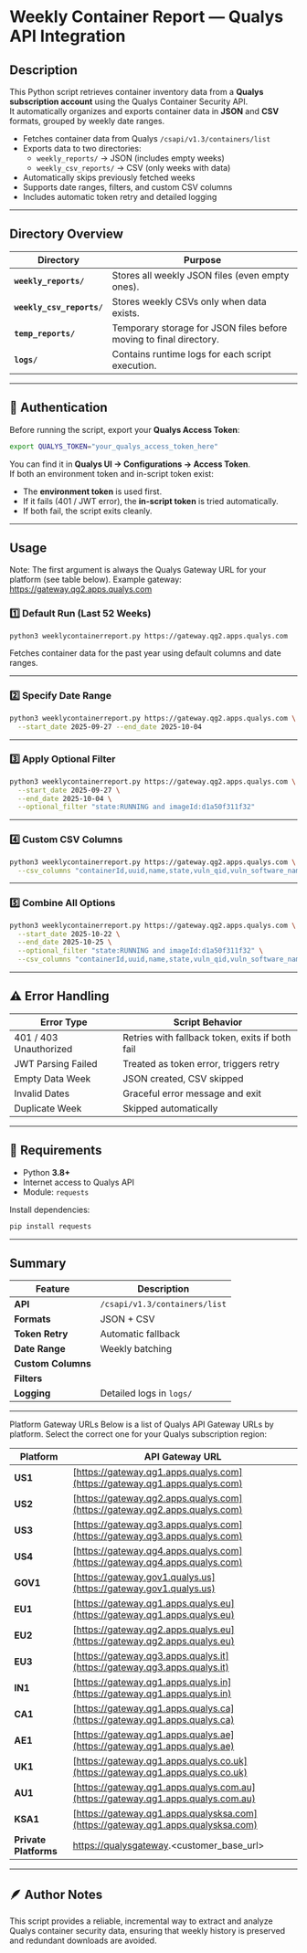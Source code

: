 # Weekly Container Report — Qualys API Integration

## Description
This Python script retrieves container inventory data from a **Qualys subscription account** using the Qualys Container Security API.  
It automatically organizes and exports container data in **JSON** and **CSV** formats, grouped by weekly date ranges.

- Fetches container data from Qualys `/csapi/v1.3/containers/list`
- Exports data to two directories:
  - `weekly_reports/` → JSON (includes empty weeks)
  - `weekly_csv_reports/` → CSV (only weeks with data)
- Automatically skips previously fetched weeks
- Supports date ranges, filters, and custom CSV columns
- Includes automatic token retry and detailed logging

---

## Directory Overview

| Directory | Purpose |
|------------|----------|
| **`weekly_reports/`** | Stores all weekly JSON files (even empty ones). |
| **`weekly_csv_reports/`** | Stores weekly CSVs only when data exists. |
| **`temp_reports/`** | Temporary storage for JSON files before moving to final directory. |
| **`logs/`** | Contains runtime logs for each script execution. |

---

## 🔐 Authentication

Before running the script, export your **Qualys Access Token**:

```bash
export QUALYS_TOKEN="your_qualys_access_token_here"
```

You can find it in **Qualys UI → Configurations → Access Token**.  
If both an environment token and in-script token exist:
- The **environment token** is used first.  
- If it fails (401 / JWT error), the **in-script token** is tried automatically.  
- If both fail, the script exits cleanly.

---

## Usage

Note: The first argument is always the Qualys Gateway URL for your platform (see table below).
Example gateway: https://gateway.qg2.apps.qualys.com

### 1️⃣ Default Run (Last 52 Weeks)
```bash
python3 weeklycontainerreport.py https://gateway.qg2.apps.qualys.com
```

Fetches container data for the past year using default columns and date ranges.

---

### 2️⃣ Specify Date Range
```bash
python3 weeklycontainerreport.py https://gateway.qg2.apps.qualys.com \
  --start_date 2025-09-27 --end_date 2025-10-04
```

---

### 3️⃣ Apply Optional Filter
```bash
python3 weeklycontainerreport.py https://gateway.qg2.apps.qualys.com \
  --start_date 2025-09-27 \
  --end_date 2025-10-04 \
  --optional_filter "state:RUNNING and imageId:d1a50f311f32"
```

---

### 4️⃣ Custom CSV Columns
```bash
python3 weeklycontainerreport.py https://gateway.qg2.apps.qualys.com \
  --csv_columns "containerId,uuid,name,state,vuln_qid,vuln_software_names"
```

---

### 5️⃣ Combine All Options
```bash
python3 weeklycontainerreport.py https://gateway.qg2.apps.qualys.com \
  --start_date 2025-10-22 \
  --end_date 2025-10-25 \
  --optional_filter "state:RUNNING and imageId:d1a50f311f32" \
  --csv_columns "containerId,uuid,name,state,vuln_qid,vuln_software_names"
```

---

## ⚠️ Error Handling

| Error Type | Script Behavior |
|-------------|----------------|
| 401 / 403 Unauthorized | Retries with fallback token, exits if both fail |
| JWT Parsing Failed | Treated as token error, triggers retry |
| Empty Data Week | JSON created, CSV skipped |
| Invalid Dates | Graceful error message and exit |
| Duplicate Week | Skipped automatically |

---

## 🧩 Requirements

- Python **3.8+**
- Internet access to Qualys API
- Module: `requests`

Install dependencies:
```bash
pip install requests
```

---

## Summary

| Feature | Description |
|----------|-------------|
| **API** | `/csapi/v1.3/containers/list` |
| **Formats** | JSON + CSV |
| **Token Retry** | Automatic fallback |
| **Date Range** | Weekly batching |
| **Custom Columns** |  |
| **Filters** |  |
| **Logging** |  Detailed logs in `logs/` |

---

Platform Gateway URLs
Below is a list of Qualys API Gateway URLs by platform.
Select the correct one for your Qualys subscription region:

| Platform              | API Gateway URL                                                                  |
| --------------------- | -------------------------------------------------------------------------------- |
| **US1**               | [https://gateway.qg1.apps.qualys.com](https://gateway.qg1.apps.qualys.com)       |
| **US2**               | [https://gateway.qg2.apps.qualys.com](https://gateway.qg2.apps.qualys.com)       |
| **US3**               | [https://gateway.qg3.apps.qualys.com](https://gateway.qg3.apps.qualys.com)       |
| **US4**               | [https://gateway.qg4.apps.qualys.com](https://gateway.qg4.apps.qualys.com)       |
| **GOV1**              | [https://gateway.gov1.qualys.us](https://gateway.gov1.qualys.us)                 |
| **EU1**               | [https://gateway.qg1.apps.qualys.eu](https://gateway.qg1.apps.qualys.eu)         |
| **EU2**               | [https://gateway.qg2.apps.qualys.eu](https://gateway.qg2.apps.qualys.eu)         |
| **EU3**               | [https://gateway.qg3.apps.qualys.it](https://gateway.qg3.apps.qualys.it)         |
| **IN1**               | [https://gateway.qg1.apps.qualys.in](https://gateway.qg1.apps.qualys.in)         |
| **CA1**               | [https://gateway.qg1.apps.qualys.ca](https://gateway.qg1.apps.qualys.ca)         |
| **AE1**               | [https://gateway.qg1.apps.qualys.ae](https://gateway.qg1.apps.qualys.ae)         |
| **UK1**               | [https://gateway.qg1.apps.qualys.co.uk](https://gateway.qg1.apps.qualys.co.uk)   |
| **AU1**               | [https://gateway.qg1.apps.qualys.com.au](https://gateway.qg1.apps.qualys.com.au) |
| **KSA1**              | [https://gateway.qg1.apps.qualysksa.com](https://gateway.qg1.apps.qualysksa.com) |
| **Private Platforms** | [https://qualysgateway](https://qualysgateway).<customer_base_url>               |

---
## 🪶 Author Notes
This script provides a reliable, incremental way to extract and analyze Qualys container security data, ensuring that weekly history is preserved and redundant downloads are avoided.
